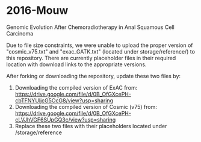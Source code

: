 # 2016-Mouw
Genomic Evolution After Chemoradiotherapy in Anal Squamous Cell Carcinoma

Due to file size constraints, we were unable to upload the proper version of "cosmic_v75.txt" and "exac_GATK.txt" (located under storage/reference/) to this repository. There are currently placeholder files in their required location with download links to the appropriate versions. 

After forking or downloading the repository, update these two files by:
1. Downloading the compiled version of ExAC from: https://drive.google.com/file/d/0B_OfGXcePH-cbTFNYUljcG5OcG8/view?usp=sharing
2. Downloading the compiled version of Cosmic (v75) from: https://drive.google.com/file/d/0B_OfGXcePH-cLVJhVGF6SUpGQ3c/view?usp=sharing
3. Replace these two files with their placeholders located under /storage/reference
